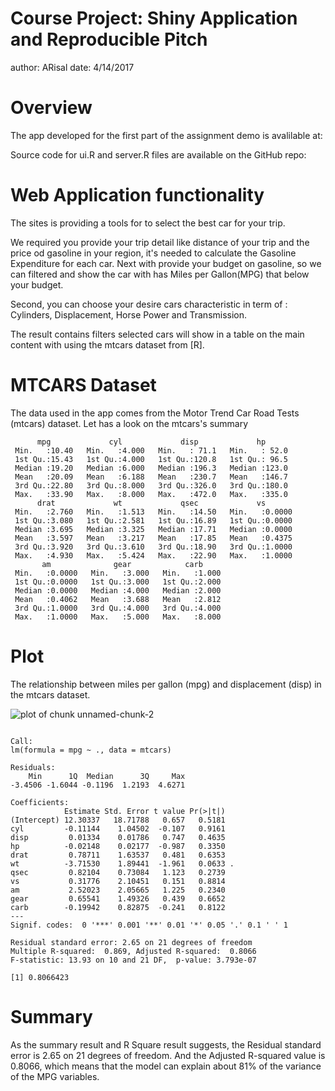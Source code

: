 Course Project: Shiny Application and Reproducible Pitch
========================================================
author: ARisal
date: 4/14/2017


Overview
========================================================


The app developed for the first part of the assignment demo is avalilable at:


Source code for ui.R and server.R files are available on the GitHub repo:



Web Application functionality
========================================================

The sites is providing a tools for to select the best car for your trip.

We required you provide your trip detail like distance of your trip and the price od gasoline in your region, it's needed to calculate the Gasoline Expenditure for each car. Next with provide your budget on gasoline, so we can filtered and show the car with has Miles per Gallon(MPG) that below your budget.

Second, you can choose your desire cars characteristic in term of : Cylinders, Displacement, Horse Power and Transmission. 

The result contains filters selected cars will show in a table on the main content with using the mtcars dataset from [R].

MTCARS Dataset
========================================================

The data used in the app comes from the Motor Trend Car Road Tests (mtcars) dataset. Let has a look on the mtcars's summary

```
      mpg             cyl             disp             hp       
 Min.   :10.40   Min.   :4.000   Min.   : 71.1   Min.   : 52.0  
 1st Qu.:15.43   1st Qu.:4.000   1st Qu.:120.8   1st Qu.: 96.5  
 Median :19.20   Median :6.000   Median :196.3   Median :123.0  
 Mean   :20.09   Mean   :6.188   Mean   :230.7   Mean   :146.7  
 3rd Qu.:22.80   3rd Qu.:8.000   3rd Qu.:326.0   3rd Qu.:180.0  
 Max.   :33.90   Max.   :8.000   Max.   :472.0   Max.   :335.0  
      drat             wt             qsec             vs        
 Min.   :2.760   Min.   :1.513   Min.   :14.50   Min.   :0.0000  
 1st Qu.:3.080   1st Qu.:2.581   1st Qu.:16.89   1st Qu.:0.0000  
 Median :3.695   Median :3.325   Median :17.71   Median :0.0000  
 Mean   :3.597   Mean   :3.217   Mean   :17.85   Mean   :0.4375  
 3rd Qu.:3.920   3rd Qu.:3.610   3rd Qu.:18.90   3rd Qu.:1.0000  
 Max.   :4.930   Max.   :5.424   Max.   :22.90   Max.   :1.0000  
       am              gear            carb      
 Min.   :0.0000   Min.   :3.000   Min.   :1.000  
 1st Qu.:0.0000   1st Qu.:3.000   1st Qu.:2.000  
 Median :0.0000   Median :4.000   Median :2.000  
 Mean   :0.4062   Mean   :3.688   Mean   :2.812  
 3rd Qu.:1.0000   3rd Qu.:4.000   3rd Qu.:4.000  
 Max.   :1.0000   Max.   :5.000   Max.   :8.000  
```


Plot
========================================================

The relationship between miles per gallon (mpg) and displacement (disp) in the mtcars dataset.

![plot of chunk unnamed-chunk-2](presentation-figure/unnamed-chunk-2-1.png)

```

Call:
lm(formula = mpg ~ ., data = mtcars)

Residuals:
    Min      1Q  Median      3Q     Max 
-3.4506 -1.6044 -0.1196  1.2193  4.6271 

Coefficients:
            Estimate Std. Error t value Pr(>|t|)  
(Intercept) 12.30337   18.71788   0.657   0.5181  
cyl         -0.11144    1.04502  -0.107   0.9161  
disp         0.01334    0.01786   0.747   0.4635  
hp          -0.02148    0.02177  -0.987   0.3350  
drat         0.78711    1.63537   0.481   0.6353  
wt          -3.71530    1.89441  -1.961   0.0633 .
qsec         0.82104    0.73084   1.123   0.2739  
vs           0.31776    2.10451   0.151   0.8814  
am           2.52023    2.05665   1.225   0.2340  
gear         0.65541    1.49326   0.439   0.6652  
carb        -0.19942    0.82875  -0.241   0.8122  
---
Signif. codes:  0 '***' 0.001 '**' 0.01 '*' 0.05 '.' 0.1 ' ' 1

Residual standard error: 2.65 on 21 degrees of freedom
Multiple R-squared:  0.869,	Adjusted R-squared:  0.8066 
F-statistic: 13.93 on 10 and 21 DF,  p-value: 3.793e-07
```

```
[1] 0.8066423
```

Summary
========================================================

As the summary result and R Square result suggests, the Residual standard error is 2.65 on 21 degrees of freedom. And the Adjusted R-squared value is 0.8066, which means that the model can explain about 81% of the variance of the MPG variables. 
